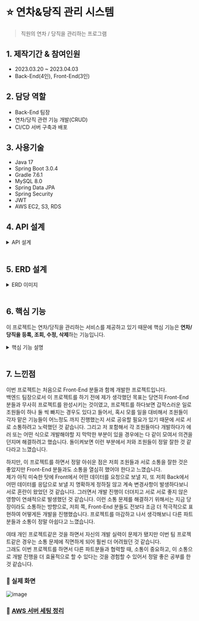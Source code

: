 # ⭐ 연차&당직 관리 시스템 
> 직원의 연차 / 당직을 관리하는 프로그램 

## 1. 제작기간 & 참여인원
*  2023.03.20 ~ 2023.04.03
*  Back-End(4인), Front-End(3인)

## 2. 담당 역할
* Back-End 팀장
* 연차/당직 관련 기능 개발(CRUD)
* CI/CD 서버 구축과 배포 

## 3. 사용기술
* Java 17
* Spring Boot 3.0.4
* Gradle 7.6.1
* MySQL 8.0
* Spring Data JPA
* Spring Security
* JWT
* AWS EC2, S3, RDS

## 4. API 설계
<details>
<summary>API 설계</summary>

<br>
  
[API 설계 노션 링크](https://www.notion.so/884b8df02ea0496aa2d8c546fdd9a957?v=a76c8c48624540f3abff1b67cc4b8388) 
  
</details>  

<br>

## 5. ERD 설계
<details>
<summary>ERD 이미지</summary>

![Mini_Project_4](https://github.com/moon-July5/schedule-management/assets/60730405/5e9a6b58-a067-49fa-be26-98f3c88ebebc)
</details>  

<br>

## 6. 핵심 기능
이 프로젝트는 연차/당직을 관리하는 서비스를 제공하고 있기 때문에 핵심 기능은 **연차/당직을 등록, 조회, 수정, 삭제**하는 기능입니다.

<details>
<summary>핵심 기능 설명</summary>

<br>

<details>
<summary>연차/당직 등록 기능</summary>

* `ScheduleController`에서 로그인한 사용자 정보와 연차/당직 등록에 필요한 정보들을 전달받아 Service 계층으로 넘겨 처리합니다.   
⭐ [코드 확인](https://github.com/moon-July5/schedule-management/blob/e14c16f468088ec32e692923d2f852dc897aba03/src/main/java/com/group4/miniproject/controller/ScheduleController.java#L38)
* `ScheduleService`에서 전달받은 정보들 중에 type이 일정, 연차, 당직에 따라서 `ScheduleRepository`에 다르게 저장하도록 합니다.
* 예를 들어, 일정일 경우, 일정 내용을 함께 저장하며, 연차면 먼저 남은 연차 수를 빼주고 저장합니다. 그리고 당직이면 직원이 당직을 설 수 있는 경우에만 저장하도록 로직을 구현했습니다.  
⭐ [코드 확인](https://github.com/moon-July5/schedule-management/blob/e14c16f468088ec32e692923d2f852dc897aba03/src/main/java/com/group4/miniproject/service/ScheduleService.java#L57)
</details> 

<br>

<details>
<summary>연차/당직 조회 기능</summary>

* 연차/당직 조회 기능은 `ScheduleController`에서 사용자에 따라서 조회해야 하기 때문에 `id`를 전달받아 Service 계층으로 넘겨 처리합니다. ⭐ [코드 확인](https://github.com/moon-July5/schedule-management/blob/e14c16f468088ec32e692923d2f852dc897aba03/src/main/java/com/group4/miniproject/controller/ScheduleController.java#L50)
* `ScheduleService`에서 전달받은 사용자의 `id`를 이용하여 사용자 정보를 조회하며, 조회된 사용자에 따라서 연차/당직 관련 정보들을 dto 형태로 반환하여 응답합니다.  
⭐ [코드 확인](https://github.com/moon-July5/schedule-management/blob/e14c16f468088ec32e692923d2f852dc897aba03/src/main/java/com/group4/miniproject/service/ScheduleService.java#L50)
</details> 

<br>

<details>
<summary>연차/당직 수정,삭제 기능</summary>

* 연차/당직 수정, 삭제 기능은 사용자 권한이 `관리자(ADMIN)`인 경우만 처리할 수 있습니다.
* 수정같은 경우에는 `ScheduleController`에서 수정할 연차/당직 일정들을 전달받아 Service 계층으로 넘겨 처리합니다. ⭐ [코드 확인](https://github.com/moon-July5/schedule-management/blob/e14c16f468088ec32e692923d2f852dc897aba03/src/main/java/com/group4/miniproject/controller/ScheduleController.java#L60)
* 삭제같은 경우에는 `ScheduleController`에서 삭제할 연차/당직 번호들을 전달받아 Service 계층으로 넘겨 처리합니다. ⭐ [코드 확인](https://github.com/moon-July5/schedule-management/blob/e14c16f468088ec32e692923d2f852dc897aba03/src/main/java/com/group4/miniproject/controller/ScheduleController.java#L74)
* `ScheduleService`에서 각 정보들을 전달받아 수정/삭제 로직을 처리하며, 수정 로직은 등록 로직과 유사하지만 추가적으로 수정하기 전 남은 연차 일수와 수정한 후 남은 연차 일수를 이용하여 남은 연차 일수를 계산한 후 저장해야 합니다. ⭐ [코드 확인](https://github.com/moon-July5/schedule-management/blob/e14c16f468088ec32e692923d2f852dc897aba03/src/main/java/com/group4/miniproject/service/ScheduleService.java#L140)
* 삭제 로직은 일정들을 삭제하기 전 type이 연차일 경우, 연차를 등록할 때 사용한 연차 일수를 현재 남은 연차 일수에 더하는 과정을 통해 갱신한 후, 삭제를 진행합니다.  
⭐ [코드 확인](https://github.com/moon-July5/schedule-management/blob/e14c16f468088ec32e692923d2f852dc897aba03/src/main/java/com/group4/miniproject/service/ScheduleService.java#L194)
  
</details>  

<br>

<details>
<summary>오늘의 당직</summary>

* 이 기능은 현재 날짜에 당직인 사용자들을 조회하는 기능입니다.
* `ScheduleController`에서 현재 날짜를 `LocalDate` 형태로 전달받아 Service 계층으로 넘겨 처리합니다.  ⭐ [코드 확인](https://github.com/moon-July5/schedule-management/blob/e14c16f468088ec32e692923d2f852dc897aba03/src/main/java/com/group4/miniproject/controller/ScheduleController.java#L85)
* `ScheduleService`에서 전체 일정들을 조회한 후, 전체 일정들 중에서 현재 날짜인 경우와 type이 당직인 경우만 선택하여 사용자들을 List 형태로 모두 저장합니다.  
그 후, 중복된 사용자가 저장된 경우도 있을 수 있기 때문에 Set 형태로 변환하여 중복 제거 후, List 형태로 변환 후, 그 사용자 정보들을 반환하여 응답하도록 합니다. ⭐ [코드 확인](https://github.com/moon-July5/schedule-management/blob/e14c16f468088ec32e692923d2f852dc897aba03/src/main/java/com/group4/miniproject/service/ScheduleService.java#L218)  
  
</details> 
  
</details>  

<br>

## 7. 느낀점
이번 프로젝트는 처음으로 Front-End 분들과 함께 개발한 프로젝트입니다.  
백엔드 팀장으로서 이 프로젝트를 하기 전에 제가 생각했던 목표는 당연히 Front-End 분들과 무사히 프로젝트를 완성시키는 것이였고, 프로젝트를 하다보면 갑작스러운 일로 조원들이 하나 둘 씩 빠지는 경우도 있다고 들어서, 혹시 모를 일을 대비해서 조원들이 각자 맡은 기능들이 어느정도 까지 진행했는지 서로 공유할 필요가 있기 때문에 서로 서로 소통하려고 노력했던 것 같습니다. 그리고 저 포함해서 각 조원들마다 개발하다가 에러 또는 어떤 식으로 개발해야할 지 막막한 부분이 있을 경우에는 다 같이 모여서 의견을 던지며 해결하려고 했습니다. 돌이켜보면 이런 부분에서 저와 조원들이 정말 잘한 것 같다라고 느꼈습니다.

하지만, 이 프로젝트를 하면서 정말 아쉬운 점은 저희 조원들과 서로 소통을 잘한 것은 좋았지만 Front-End 분들과도 소통을 열심히 했어야 한다고 느꼈습니다.  
제가 아직 미숙한 탓에 Front에서 어떤 데이터를 요청으로 보낼 지, 또 저희 Back에서 어떤 데이터를 응답으로 보낼 지 명확하게 정하질 않고 계속 변경사항이 발생하다보니 서로 혼란이 왔었던 것 같습니다. 그러면서 개발 진행이 더뎌지고 서로 서로 좋지 않은 영향이 연쇄적으로 발생했던 것 같습니다. 이런 소통 문제를 해결하기 위해서는 지금 당장이라도 소통하는 방향으로, 저희 쪽, Front-End 분들도 전보다 조금 더 적극적으로 표현하여 어떻게든 개발을 진행했습니다. 프로젝트를 마감하고 나서 생각해보니 다른 파트분들과 소통이 정말 아쉽다고 느꼈습니다.  

여태 개인 프로젝트같은 것을 하면서 자신의 개발 실력이 문제가 됐지만 이번 팀 프로젝트같은 경우는 소통 문제에 직면하게 되어 훨씬 더 어려웠던 것 같습니다.  
그래도 이번 프로젝트를 하면서 다른 파트분들과 협력할 때, 소통이 중요하고, 이 소통으로 개발 진행을 더 효율적으로 할 수 있다는 것을 경험할 수 있어서 정말 좋은 공부를 한 것 같습니다.  

### 📌 실제 화면
![image](https://github.com/moon-July5/schedule-management/assets/60730405/14267947-5370-4ff7-959c-00d75d555006)

### 📌 [AWS 서버 세팅 정리](https://velog.io/@moon-july5/series/AWS)


